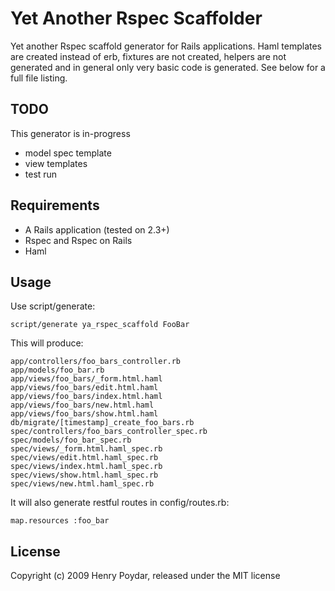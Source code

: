 # Yet Another Rspec Scaffolder

Yet another Rspec scaffold generator for Rails applications. Haml templates are created instead of erb, fixtures are not created, helpers are not generated and in general only very basic code is generated.  See below for a full file listing.

## TODO

This generator is in-progress

* model spec template
* view templates
* test run

## Requirements

* A Rails application (tested on 2.3+)
* Rspec and Rspec on Rails 
* Haml

## Usage

Use script/generate:

    script/generate ya_rspec_scaffold FooBar
    
This will produce:
    
    app/controllers/foo_bars_controller.rb
    app/models/foo_bar.rb
    app/views/foo_bars/_form.html.haml
    app/views/foo_bars/edit.html.haml
    app/views/foo_bars/index.html.haml
    app/views/foo_bars/new.html.haml
    app/views/foo_bars/show.html.haml
    db/migrate/[timestamp]_create_foo_bars.rb
    spec/controllers/foo_bars_controller_spec.rb
    spec/models/foo_bar_spec.rb
    spec/views/_form.html.haml_spec.rb
    spec/views/edit.html.haml_spec.rb
    spec/views/index.html.haml_spec.rb
    spec/views/show.html.haml_spec.rb
    spec/views/new.html.haml_spec.rb
    
It will also generate restful routes in config/routes.rb:

    map.resources :foo_bar

## License

Copyright (c) 2009 Henry Poydar, released under the MIT license